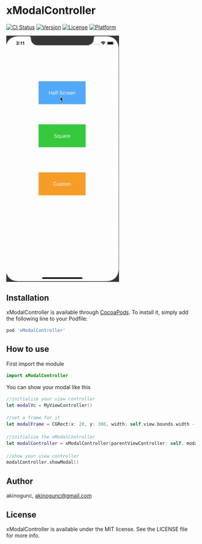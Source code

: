 # xModalController

[![CI Status](https://img.shields.io/travis/akinogunc/xModalController.svg?style=flat)](https://travis-ci.org/akinogunc/xModalController)
[![Version](https://img.shields.io/cocoapods/v/xModalController.svg?style=flat)](https://cocoapods.org/pods/xModalController)
[![License](https://img.shields.io/cocoapods/l/xModalController.svg?style=flat)](https://cocoapods.org/pods/xModalController)
[![Platform](https://img.shields.io/cocoapods/p/xModalController.svg?style=flat)](https://cocoapods.org/pods/xModalController)

<img align="center" src="https://github.com/akinogunc/xModalController/blob/master/demo.gif?raw=true" width="300">

## Installation

xModalController is available through [CocoaPods](https://cocoapods.org). To install
it, simply add the following line to your Podfile:

```ruby
pod 'xModalController'
```

## How to use

First import the module

```swift
import xModalController
```
You can show your modal like this

```swift
//initialize your view controller
let modalVc = MyViewController()

//set a frame for it
let modalFrame = CGRect(x: 20, y: 300, width: self.view.bounds.width - 40, height: 300)

//initialize the xModalController
let modalController = xModalController(parentViewController: self, modalViewController: modalVc, modalFrame: modalFrame)

//show your view controller
modalController.showModal()
```

## Author

akinogunc, akinogunc@gmail.com

## License

xModalController is available under the MIT license. See the LICENSE file for more info.
